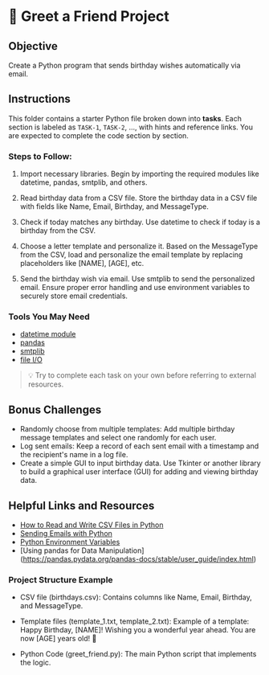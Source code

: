 # 🎉 Greet a Friend Project 

## Objective
Create a Python program that sends birthday wishes automatically via email.

## Instructions
This folder contains a starter Python file broken down into **tasks**. Each section is labeled as `TASK-1`, `TASK-2`, ..., with hints and reference links. You are expected to complete the code section by section.

### Steps to Follow:
1. Import necessary libraries.
Begin by importing the required modules like datetime, pandas, smtplib, and others.

2. Read birthday data from a CSV file.
Store the birthday data in a CSV file with fields like Name, Email, Birthday, and MessageType.

3. Check if today matches any birthday.
Use datetime to check if today is a birthday from the CSV.

4. Choose a letter template and personalize it.
Based on the MessageType from the CSV, load and personalize the email template by replacing placeholders like [NAME], [AGE], etc.

5. Send the birthday wish via email.
Use smtplib to send the personalized email. Ensure proper error handling and use environment variables to securely store email credentials.

### Tools You May Need
- [datetime module](https://docs.python.org/3/library/datetime.html)
- [pandas](https://pandas.pydata.org/)
- [smtplib](https://docs.python.org/3/library/smtplib.html)
- [file I/O](https://www.w3schools.com/python/python_file_open.asp)

> 💡 Try to complete each task on your own before referring to external resources.

## Bonus Challenges
- Randomly choose from multiple templates: Add multiple birthday message templates and select one randomly for each user.
- Log sent emails: Keep a record of each sent email with a timestamp and the recipient's name in a log file.
- Create a simple GUI to input birthday data.
Use Tkinter or another library to build a graphical user interface (GUI) for adding and viewing birthday data.

## Helpful Links and Resources
- [How to Read and Write CSV Files in Python](https://realpython.com/python-csv/)
- [Sending Emails with Python](https://realpython.com/python-send-email/)
- [Python Environment Variables](https://realpython.com/python-dotenv/)
- [Using pandas for Data Manipulation] (https://pandas.pydata.org/pandas-docs/stable/user_guide/index.html)

### Project Structure Example
- CSV file (birthdays.csv): Contains columns like Name, Email, Birthday, and MessageType.

- Template files (template_1.txt, template_2.txt): 
    Example of a template:
    Happy Birthday, [NAME]!
    Wishing you a wonderful year ahead. You are now [AGE] years old! 🎉

- Python Code (greet_friend.py):
    The main Python script that implements the logic.
